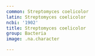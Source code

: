 ```yaml
---
common: Streptomyces coelicolor
latin: Streptomyces coelicolor
ncbi: '1902'
title: Streptomyces coelicolor
group: Bacteria
image: .na.character

---
```


